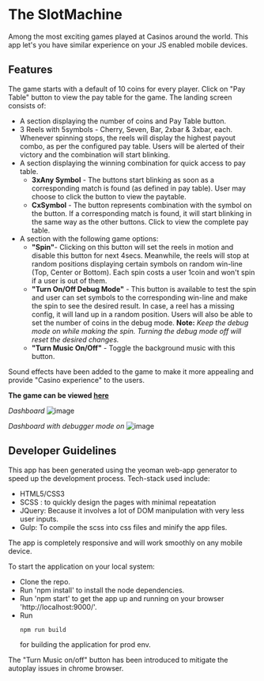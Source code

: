 # The SlotMachine
  Among the most exciting games played at Casinos around the world. This app let's you have similar experience on your JS enabled mobile devices.

## Features
  The game starts with a default of 10 coins for every player. Click on "Pay Table" button to view the pay table for the game. The landing screen consists of:
  - A section displaying the number of coins and Pay Table button.
  - 3 Reels with 5symbols - Cherry, Seven, Bar, 2xbar & 3xbar, each. Whenever spinning stops, the reels will display the highest payout combo, as per the configured pay table. Users will be alerted of their victory and the combination will start blinking.
  - A section displaying the winning combination for quick access to pay table.
    - **3xAny Symbol**  - The buttons start blinking as soon as a corresponding match is found (as defined in pay table). User may choose to click the button to view the paytable. 
    - **CxSymbol** - The button represents combination with the symbol on the button. If a corresponding match is found, it will start blinking in the same way as the other buttons. Click to view the complete pay table.
  - A section with the following game options:
    - **"Spin"**- Clicking on this button will set the reels in motion and disable this button for next 4secs. Meanwhile, the reels will stop at random positions displaying certain symbols on random win-line (Top, Center or Bottom). Each spin costs a user 1coin and won't spin if a user is out of them.
    - **"Turn On/Off Debug Mode"**  - This button is available to test the spin and user can set symbols to the corresponding win-line and make the spin to see the desired result. In case, a reel has a missing config, it will land up in a random position. Users will also be able to set the number of coins in the debug mode. **Note:** *Keep the debug mode on while making the spin. Turning the debug mode off will reset the desired changes.* 
    - **"Turn Music On/Off"** - Toggle the background music with this button.

  Sound effects have been added to the game to make it more appealing and provide "Casino experience" to the users.
  
  **The game can be viewed [here](https://pg-casino.s3.amazonaws.com/index.html)**

  *Dashboard* 
  ![image](https://user-images.githubusercontent.com/6952221/85942884-f1e09580-b949-11ea-92d4-de52f288c365.png)

  *Dashboard with debugger mode on*
  ![image](https://user-images.githubusercontent.com/6952221/85943001-d6c25580-b94a-11ea-8561-a9f06b93dddf.png)
  
## Developer Guidelines
  This app has been generated using the yeoman web-app generator to speed up the development process. Tech-stack used include:
  - HTML5/CSS3
  - SCSS : to quickly design the pages with minimal repeatation
  - JQuery: Because it involves a lot of DOM manipulation with very less user inputs.
  - Gulp: To compile the scss into css files and minify the app files.

  The app is completely responsive and will work smoothly on any mobile device.

  To start the application on your local system:
  - Clone the repo.
  - Run 'npm install' to install the node dependencies.
  - Run 'npm start' to get the app up and running on your browser 'http://localhost:9000/'.
  - Run 
    ``` 
    npm run build
    ```
    for building the application for prod env.

  The "Turn Music on/off" button has been introduced to mitigate the autoplay issues in chrome browser.
 
